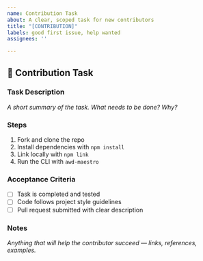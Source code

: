 ```yaml
---
name: Contribution Task
about: A clear, scoped task for new contributors
title: "[CONTRIBUTION]"
labels: good first issue, help wanted
assignees: ''

---
```


## 🧩 Contribution Task

### Task Description

_A short summary of the task. What needs to be done? Why?_

### Steps

1. Fork and clone the repo
2. Install dependencies with `npm install`
3. Link locally with `npm link`
4. Run the CLI with `awd-maestro`

### Acceptance Criteria

- [ ] Task is completed and tested
- [ ] Code follows project style guidelines
- [ ] Pull request submitted with clear description

### Notes

_Anything that will help the contributor succeed — links, references, examples._
